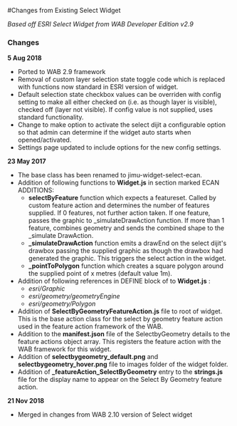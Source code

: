 #Changes from Existing Select Widget

*Based off ESRI Select Widget from WAB Developer Edition v2.9*  



### Changes

**5 Aug 2018** 


- Ported to WAB 2.9 framework
- Removal of custom layer selection state toggle code which is replaced with functions now standard in ESRI version of widget.
- Default selection state checkbox values can be overriden with config setting to make all either checked on (i.e. as though layer is visible), checked off (layer not visible).  If config value is not supplied, uses standard functionality.
- Change to make option to activate the select dijit a configurable option so that admin can determine if the widget auto starts when opened/activated.
- Settings page updated to include options for the new config settings.     


**23 May 2017**     


- The base class has been renamed to jimu-widget-select-ecan.  
- Addition of following functions to **Widget.js** in section marked ECAN ADDITIONS:  
    -  **selectByFeature** function which expects a featureset.  Called by custom feature action and determines the number of features supplied.  If 0 features, not further action taken.  If one feature, passes the graphic to _simulateDrawAction function.  If more than 1 feature, combines geometry and sends the combined shape to the _simulate DrawAction.
    -  **\_simulateDrawAction** function emits a drawEnd on the select dijit's drawbox passing the supplied graphic as though the drawbox had generated the graphic.  This triggers the select action in the widget.
    -  **\_pointToPolygon** function which creates a square polygon around the supplied point of x metres (default value 1m).
- Addition of following references in DEFINE block of to **Widget.js** :
	- *esri/Graphic*
	- *esri/geometry/geometryEngine*
	- *esri/geometry/Polygon*
- Addition of **SelectByGeometryFeatureAction.js** file to root of widget.  This is the base action class for the select by geometry feature action used in the feature action framework of the WAB.
- Addition to the **manifest.json** file of the SelectbyGeometry details to the feature actions object array.  This registers the feature action with the WAB framework for this widget.
- Addition of **selectbygeometry\_default.png** and **selectbygeometry\_hover.png** file to images folder of the widget folder.
- Addition of **\_featureAction_SelectByGeometry** entry to the **strings.js** file for the display name to appear on the Select By Geometry feature action.
  
**21 Nov 2018** 


- Merged in changes from WAB 2.10 version of Select widget
